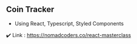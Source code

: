 ## Coin Tracker

- Using React, Typescript, Styled Components

✔️ Link : https://nomadcoders.co/react-masterclass
